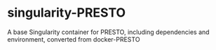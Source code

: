 # singularity-PRESTO
A base Singularity container for PRESTO, including dependencies and environment, converted from docker-PRESTO
